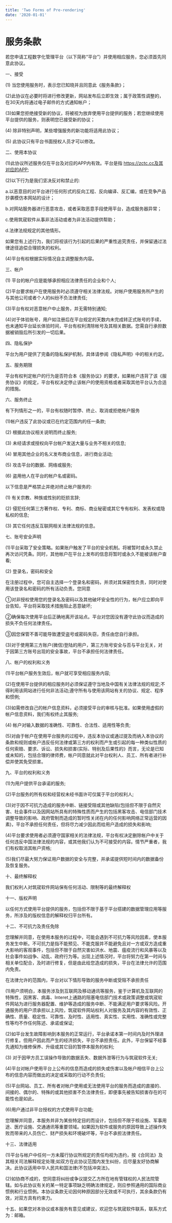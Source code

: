 ```yaml
---
title: 'Two Forms of Pre-rendering'
date: '2020-01-01'
---
```


# **服务条款**

若您申请工程数字化管理平台（以下简称“平台”）并使用相应服务，您必须首先同意此协议。

一、接受

(1) 当您使用服务时，表示您已知晓并且同意此《服务条款》；

(2)此协议在必要时将进行修改更新，网站发布后立即生效；属于政策性调整的，在30天内将通过电子邮件的方式通知帐户；

(3)如果您拒绝接受新的协议，将被视为放弃使用平台提供的服务；若您继续使用平台提供的服务，则表明您已接受新的协议；

(4) 除非特别声明，某些增强服务的新功能将适用此协议；

(5) 此协议只有平台书面授权人员才可以修改。

二、使用本协议

(1)此协议所述服务仅在平台及对应的APP内有效。平台是指 https://zctc.cc及其对应的APP;

(2)以下行为是我们坚决反对和禁止的:

a.以恶意目的对平台进行任何形式的反向工程、反向编译、反汇编，或在竞争产品抄袭模仿本网站的设计；

b.对网站服务器进行恶意攻击，或者采取恶意手段使用平台，造成服务器异常；

c.使用筑宬软件从事非法活动或者为非法活动提供帮助；

d.法律法规规定的其他情形。

如果您有上述行为，我们将视该行为引起的后果的严重性追究责任，并保留通过法律途径追偿合理损失的权利。

(4)平台有权根据实际情况自主调整服务内容。

三、帐户

(1) 平台的帐户应是能够承担相应法律责任的企业和个人;

(2)平台要求帐户在使用服务时必须遵守相关法律法规。对帐户使用服务所产生的与其他公司或者个人的纠纷不负法律责任;

(3)平台有权对恶意帐户中止服务，并无需特别通知;

(4)对于体验账号，用户如注册后在平台规定的天数内未完成转正式账号的手续，也未通知平台延长体验时间，平台有权利清除帐号及其相关数据。您需自行承担数据被销毁后所引发的一切后果。

四、隐私保护

平台为用户提供了完备的隐私保护机制，具体请参阅《隐私声明》中的相关约定。

五、服务期限

平台有权判定帐户的行为是否符合本《服务协议》的要求，如果帐户违背了该《服务协议》的规定，平台有权决定停止该帐户的使用资格或者采取其他平台认为合适的措施。

六、服务终止

有下列情形之一的，平台有权随时暂停、终止、取消或拒绝帐户服务

(1)帐户违反了此协议或已在约定范围内的任一条款;

(2) 根据此协议相关说明而终止服务;

(3) 未经请求或授权向平台帐户发送大量与业务不相关的信息;

(4) 冒用其他企业的名义发布商业信息，进行商业活动;

(5) 攻击平台的数据、网络或服务;

(6) 盗用他人在平台的帐户名或密码。

以下信息是严格禁止并绝对终止帐户服务的:

(1) 有关宗教、种族或性别的贬损言辞;

(2) 侵犯任何第三方著作权、专利、商标、商业秘密或其它专有权利、发表权或隐私权的信息;

(3) 其它任何违反互联网相关法律法规的信息。

七、账号安全声明

(1)平台采取了安全策略。如果账户触发了平台的安全机制。将被暂时或永久禁止再次访问凭条。同时，其他帐户在平台上发布的信息将暂时或永久不能被该帐户查看;

(2) 登录名，密码和安全

在注册过程中，您可自主选择一个登录名和密码，并须对其保密性负责，同时对使用该登录名和密码的所有活动负责。您同意

①对非授权使用您的登录名及密码以及其他破坏安全性的行为，帐户应立即向平台告知，平台将采取技术措施阻止恶意破坏;

②确保每次使用平台后正确地离开该站点。平台对您因没有遵守此协议而造成的损失不负任何法律责任。

③因您保管不善可能导致遭受盗号或密码失窃，责任由您自行承担。

(3)对于使用第三方账户(微信)登陆的用户，第三方账号安全与否与平台无关，对于因第三方账号出现的安全事故，平台不承担任何法律责任。

八、帐户的权利和义务

(1)平台帐户服务生效后，帐户就可享受相应服务内容;

(2)在使用平台提供的相应服务时必须保证遵守当地及中国有关法律法规的规定;不得利用该网站进行任何非法活动;遵守所有与使用该网站有关的协议、规定、程序和惯例;

(3)如需修改自己的帐户信息资料，必须接受平台的审核与批准。如果使用虚假的帐户信息资料，我们有权终止其服务;

(4) 帐户对输入数据的准确性、可靠性、合法性、适用性等负责;

(5)对由于帐户在使用平台服务的过程中，违反本协议或通过提及而纳入本协议的条款和规则或帐户违反任何法律或第三方的权利而产生或引起的每一种类似性质的任何索赔、要求、诉讼、损失和损害(实际、特别及后果性的》而言，无论是已知或未知的，包括合理的律师费，帐户同意就此对平台权利人、员工、所有者进行补偿并使其免受损害。

九、平台的权利和义务

(1)为用户提供平台承诺的服务;

(2)平台服务的所有权和经营权未经书面许可仅属于平台的权利人;

(3)对于因不可抗力造成的服务中断、链接受阻或其他缺陷(包括但不限于自然灾害、社会事件以及因网站所具有的特殊性质而产生的包括黑客攻击、电信部门技术调整导致的影响、政府管制而造成的暂时性关闭在内的任何影响网络正常运营的因素)，平台不承担任何责任，但将尽力减少因此而给用户造成的损失和影响;

(4)平台要求使用者必须遵守国家相关的法律法规，平台有权决定删除帐户中关于任何违反中国法律法规的内容，或其他我们认为不可接受的内容。情节严重者，我们有权取消其帐户资格;

(5)我们尽最大努力保证用户数据的安全与完整，并承诺提供短时间内的数据备份及恢复服务。

十、最终解释权

我们权利人对筑宬软件网站保有任何活动、限制等的最终解释权

十一、版权声明

以任何方式使用平台提供的服务，包括但不限于基于平台搭建的数据管理应用等服务，所涉及的版权信息的解释权归平台所有。

十二、不可抗力及责任免除

您理解并同意，在使用本服务的过程中，可能会遇到不可抗力等风险因素，使本服务发生中断。不可抗力是指不能预见、不能克服并不能避免且对一方或双方造成重大影响的客观事件，包括但不限于自然灾害如洪水、地震、瘟疫流行和风暴等以及社会事件如战争、动乱、政府行为等。出现上述情况时，平台将努力在第一时间与相关单位配合，及时进行修复，但是由此给您造成的损失，平台在法律允许的范围内免责。

在法律允许的范围内，平台对以下情形导致的服务中断或受阻不承担责任

(1)用户须明白，本服务涉及到互联网及移动通讯等服务，鉴于计算机及互联网的特殊性，因黑客、病毒、Interet上通路的阻塞电信部门技术或政策调整或筑宬软件网站为进行服务器配置、维护等造成的服务中断、不能满足用户要求等风险。开通服务的用户须承担以上风险，筑宬软件网站权利人对服务及其内容的有效性、正确性、质量、稳定性、可靠性、及时性、适用性、真实性、实用性、准确性或完整性等均不作任何陈述、承诺或保证;

(2)如平台发生故障影响到本服务的正常运行，平台承诺本第一时间内及时外理进行修复。但用户因此而产生的经济损失，平台不承担责任。此外，平台保留不经事先通知为维修保养、升级或其它目的暂停本服务的权利;

(3) 对于因甲方员工误操作导致的数据丢失、数据外泄等行为与筑宬软件无关;

(4)平台对帐户使用平台上公布的信息而造成的损失或伤害以及帐户相信平台上公布的信息内容而做出的决定或采取的行动不负责任;

(5)平台网站、员工、所有者对帐户使用或无法使用平台的服务而造成的直接的、间接的、偶尔的、特殊的或其他损害不负法律责任，即便事先被告知损害存在的可能性也是如此。

(6)用户通过非平台授权的方式使用平台功能;

您理解并同意，本服务并非为某些特定目的而设计，包括但不限于核设施、军事用途、医疗设施、交通通讯等重要领域。如果因为软件或服务的原因导致上述操作失败而带来的人员伤亡、财产损失和环境破坏等，平台不承担法律责任。

十三、法律适用

(1)平台与帐户中任何一方未履行协议所规定的责任均视为违约，按《合同法》及其相关司法解释规定处理;如双方在此协议范围内发生纠纷，应尽量友好协商解决。此协议适用中华人民共和国法律(不包括冲突法》。

(2)如协商不成的，您同意将纠纷或争议提交乙方所在地有管辖权的人民法院管辖。如与此协议有关的某一特定事项缺乏明确法律规定，则应参照通用的国际商业惯例和行业惯例。本协议条款无论因何种原因部分无效或不可执行，其余条款仍有效，对双方具有约束力。

十五、如果您对本协议或本服务有意见或建议，欢迎您与筑宬软件联系，联系方式为：邮箱。